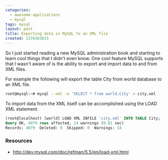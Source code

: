 ```yaml
---
categories:
  - awesome-applications
  - mysql
tags: mysql
layout: post
title: Exporting data in MySQL to an XML file
created: 1376363615
---
```


So I just started reading a new MySQL administration book and starting to learn cool things that I didn't even know. One cool feature MySQL supports that I wasn't aware of is the ability to export and import data to and from XML files.

For example the following will export the table City from world database to an XML file.

```bash
root@mysql:~# mysql --xml -e 'SELECT * from world.City' > city.xml
```

To import data from the XML itself can be accomplished using the LOAD XML statement.

```sql
(root@localhost) [world] LOAD XML INFILE 'city.xml' INTO TABLE City;
Query OK, 4079 rows affected, 14 warnings (0.81 sec)
Records: 4079  Deleted: 0  Skipped: 0  Warnings: 14
```

### Resources

* <a href="http://dev.mysql.com/doc/refman/5.5/en/load-xml.html" target="_blank">http://dev.mysql.com/doc/refman/5.5/en/load-xml.html</a>
